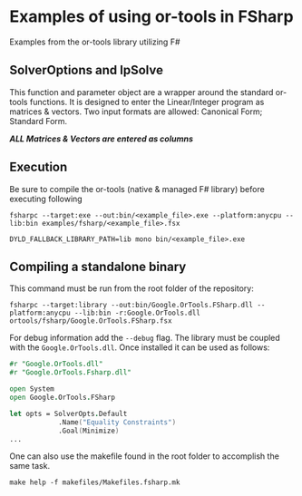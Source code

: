 # Examples of using or-tools in FSharp

Examples from the or-tools library utilizing F#

## SolverOptions and lpSolve
This function and parameter object are a wrapper around the standard or-tools functions. It is designed
to enter the Linear/Integer program as matrices & vectors. Two input formats are allowed: Canonical Form; Standard Form.

*__ALL Matrices & Vectors are entered as columns__*

## Execution
Be sure to compile the or-tools (native & managed F# library) before executing following
```shell
fsharpc --target:exe --out:bin/<example_file>.exe --platform:anycpu --lib:bin examples/fsharp/<example_file>.fsx

DYLD_FALLBACK_LIBRARY_PATH=lib mono bin/<example_file>.exe

```

## Compiling a standalone binary
This command must be run from the root folder of the repository:
```shell
fsharpc --target:library --out:bin/Google.OrTools.FSharp.dll --platform:anycpu --lib:bin -r:Google.OrTools.dll ortools/fsharp/Google.OrTools.FSharp.fsx
```
For debug information add the `--debug` flag. The library must be coupled with the `Google.OrTools.dll`. Once installed it can be used as follows:
```fsharp
#r "Google.OrTools.dll"
#r "Google.OrTools.Fsharp.dll"

open System
open Google.OrTools.FSharp

let opts = SolverOpts.Default
            .Name("Equality Constraints")
            .Goal(Minimize)
...
```

One can also use the makefile found in the root folder to accomplish the same task.
```shell
make help -f makefiles/Makefiles.fsharp.mk
```
